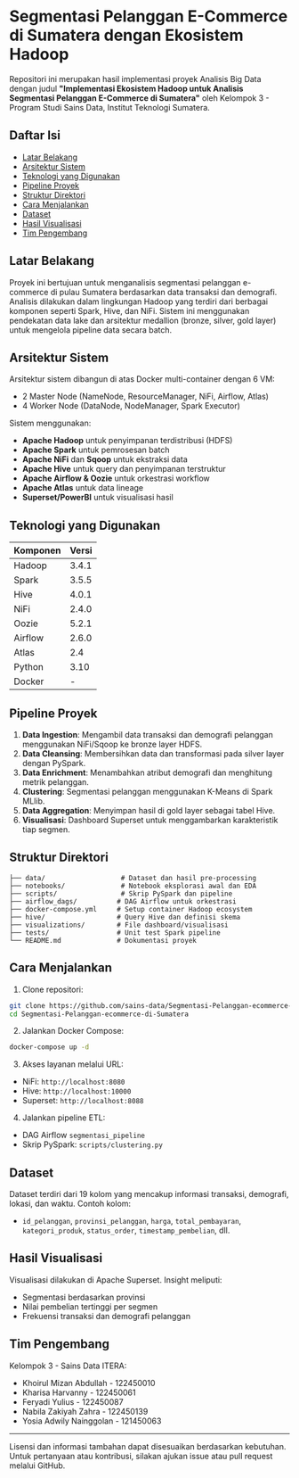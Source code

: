 # Segmentasi Pelanggan E-Commerce di Sumatera dengan Ekosistem Hadoop

Repositori ini merupakan hasil implementasi proyek Analisis Big Data dengan judul **"Implementasi Ekosistem Hadoop untuk Analisis Segmentasi Pelanggan E-Commerce di Sumatera"** oleh Kelompok 3 - Program Studi Sains Data, Institut Teknologi Sumatera.

## Daftar Isi

* [Latar Belakang](#latar-belakang)
* [Arsitektur Sistem](#arsitektur-sistem)
* [Teknologi yang Digunakan](#teknologi-yang-digunakan)
* [Pipeline Proyek](#pipeline-proyek)
* [Struktur Direktori](#struktur-direktori)
* [Cara Menjalankan](#cara-menjalankan)
* [Dataset](#dataset)
* [Hasil Visualisasi](#hasil-visualisasi)
* [Tim Pengembang](#tim-pengembang)

## Latar Belakang

Proyek ini bertujuan untuk menganalisis segmentasi pelanggan e-commerce di pulau Sumatera berdasarkan data transaksi dan demografi. Analisis dilakukan dalam lingkungan Hadoop yang terdiri dari berbagai komponen seperti Spark, Hive, dan NiFi. Sistem ini menggunakan pendekatan data lake dan arsitektur medallion (bronze, silver, gold layer) untuk mengelola pipeline data secara batch.

## Arsitektur Sistem

Arsitektur sistem dibangun di atas Docker multi-container dengan 6 VM:

* 2 Master Node (NameNode, ResourceManager, NiFi, Airflow, Atlas)
* 4 Worker Node (DataNode, NodeManager, Spark Executor)

Sistem menggunakan:

* **Apache Hadoop** untuk penyimpanan terdistribusi (HDFS)
* **Apache Spark** untuk pemrosesan batch
* **Apache NiFi** dan **Sqoop** untuk ekstraksi data
* **Apache Hive** untuk query dan penyimpanan terstruktur
* **Apache Airflow & Oozie** untuk orkestrasi workflow
* **Apache Atlas** untuk data lineage
* **Superset/PowerBI** untuk visualisasi hasil

## Teknologi yang Digunakan

| Komponen | Versi |
| -------- | ----- |
| Hadoop   | 3.4.1 |
| Spark    | 3.5.5 |
| Hive     | 4.0.1 |
| NiFi     | 2.4.0 |
| Oozie    | 5.2.1 |
| Airflow  | 2.6.0 |
| Atlas    | 2.4   |
| Python   | 3.10  |
| Docker   | -     |

## Pipeline Proyek

1. **Data Ingestion**: Mengambil data transaksi dan demografi pelanggan menggunakan NiFi/Sqoop ke bronze layer HDFS.
2. **Data Cleansing**: Membersihkan data dan transformasi pada silver layer dengan PySpark.
3. **Data Enrichment**: Menambahkan atribut demografi dan menghitung metrik pelanggan.
4. **Clustering**: Segmentasi pelanggan menggunakan K-Means di Spark MLlib.
5. **Data Aggregation**: Menyimpan hasil di gold layer sebagai tabel Hive.
6. **Visualisasi**: Dashboard Superset untuk menggambarkan karakteristik tiap segmen.

## Struktur Direktori

```
├── data/                   # Dataset dan hasil pre-processing
├── notebooks/              # Notebook eksplorasi awal dan EDA
├── scripts/                # Skrip PySpark dan pipeline
├── airflow_dags/          # DAG Airflow untuk orkestrasi
├── docker-compose.yml     # Setup container Hadoop ecosystem
├── hive/                  # Query Hive dan definisi skema
├── visualizations/        # File dashboard/visualisasi
├── tests/                 # Unit test Spark pipeline
└── README.md              # Dokumentasi proyek
```

## Cara Menjalankan

1. Clone repositori:

```bash
git clone https://github.com/sains-data/Segmentasi-Pelanggan-ecommerce-di-Sumatera.git
cd Segmentasi-Pelanggan-ecommerce-di-Sumatera
```

2. Jalankan Docker Compose:

```bash
docker-compose up -d
```

3. Akses layanan melalui URL:

* NiFi: `http://localhost:8080`
* Hive: `http://localhost:10000`
* Superset: `http://localhost:8088`

4. Jalankan pipeline ETL:

* DAG Airflow `segmentasi_pipeline`
* Skrip PySpark: `scripts/clustering.py`

## Dataset

Dataset terdiri dari 19 kolom yang mencakup informasi transaksi, demografi, lokasi, dan waktu. Contoh kolom:

* `id_pelanggan`, `provinsi_pelanggan`, `harga`, `total_pembayaran`, `kategori_produk`, `status_order`, `timestamp_pembelian`, dll.

## Hasil Visualisasi

Visualisasi dilakukan di Apache Superset. Insight meliputi:

* Segmentasi berdasarkan provinsi
* Nilai pembelian tertinggi per segmen
* Frekuensi transaksi dan demografi pelanggan

## Tim Pengembang

Kelompok 3 - Sains Data ITERA:

* Khoirul Mizan Abdullah - 122450010
* Kharisa Harvanny - 122450061
* Feryadi Yulius - 122450087
* Nabila Zakiyah Zahra - 122450139
* Yosia Adwily Nainggolan - 121450063

---

Lisensi dan informasi tambahan dapat disesuaikan berdasarkan kebutuhan. Untuk pertanyaan atau kontribusi, silakan ajukan issue atau pull request melalui GitHub.
